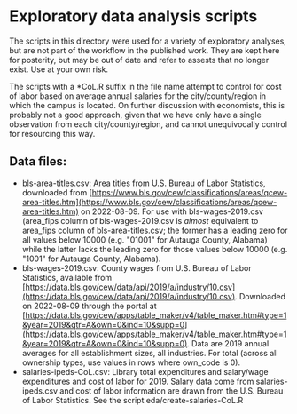 # Exploratory data analysis scripts

The scripts in this directory were used for a variety of exploratory analyses, 
but are not part of the workflow in the published work. They are kept here for 
posterity, but may be out of date and refer to assests that no longer exist. 
Use at your own risk.

The scripts with a *CoL.R suffix in the file name attempt to control for cost 
of labor based on average annual salaries for the city/county/region in which 
the campus is located. On further discussion with economists, this is probably 
not a good approach, given that we have only have a single observation from 
each city/county/region, and cannot unequivocally control for resourcing this 
way.

## Data files:

+ bls-area-titles.csv: Area titles from U.S. Bureau of Labor Statistics, 
downloaded from [https://www.bls.gov/cew/classifications/areas/qcew-area-titles.htm](https://www.bls.gov/cew/classifications/areas/qcew-area-titles.htm) on 2022-08-09. 
For use with bls-wages-2019.csv (area_fips column of bls-wages-2019.csv is 
_almost_ equivalent to area_fips column of bls-area-titles.csv; the former has 
a leading zero for all values below 10000 (e.g. "01001" for Autauga County, 
Alabama) while the latter lacks the leading zero for those values below 10000 
(e.g. "1001" for Autauga County, Alabama).
+ bls-wages-2019.csv: County wages from U.S. Bureau of Labor Statistics, 
available from [https://data.bls.gov/cew/data/api/2019/a/industry/10.csv](https://data.bls.gov/cew/data/api/2019/a/industry/10.csv). Downloaded on 2022-08-09 through 
the portal at [https://data.bls.gov/cew/apps/table_maker/v4/table_maker.htm#type=1&year=2019&qtr=A&own=0&ind=10&supp=0](https://data.bls.gov/cew/apps/table_maker/v4/table_maker.htm#type=1&year=2019&qtr=A&own=0&ind=10&supp=0). Data are 2019 annual averages 
for all establishment sizes, all industries. For total (across all ownership 
types, use values in rows where own_code is 0).
+ salaries-ipeds-CoL.csv: Library total expenditures and salary/wage 
expenditures and cost of labor for 2019. Salary data come from 
salaries-ipeds.csv and cost of labor information are drawn from the U.S. Bureau
of Labor Statistics. See the script eda/create-salaries-CoL.R
